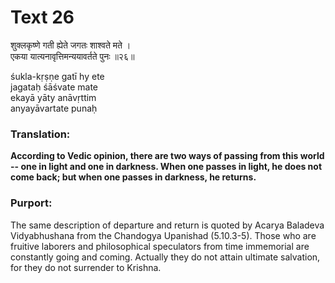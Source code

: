 # Text 26

शुक्लकृष्णे गती ह्येते जगतः शाश्वते मते ।  
एकया यात्यनावृत्तिमन्ययावर्तते पुनः ॥२६॥

śukla-kṛṣṇe gatī hy ete  
jagataḥ śāśvate mate  
ekayā yāty anāvṛttim  
anyayāvartate punaḥ



### Translation:

**According to Vedic opinion, there are two ways of passing from this world -- one in light and one in darkness. When one passes in light, he does not come back; but when one passes in darkness, he returns.**

### Purport:

The same description of departure and return is quoted by Acarya Baladeva Vidyabhushana from the Chandogya Upanishad (5.10.3-5). Those who are fruitive laborers and philosophical speculators from time immemorial are constantly going and coming. Actually they do not attain ultimate salvation, for they do not surrender to Krishna.